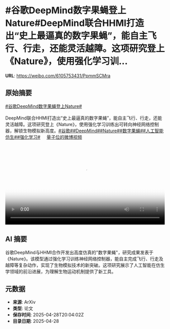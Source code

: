 # #谷歌DeepMind数字果蝇登上Nature#DeepMind联合HHMI打造出“史上最逼真的数字果蝇”，能自主飞行、行走，还能灵活越障。这项研究登上《Nature》，使用强化学习训...

**URL**: https://weibo.com/6105753431/PpmmSCMra

## 原始摘要

<a href="https://m.weibo.cn/search?containerid=231522type%3D1%26t%3D10%26q%3D%23%E8%B0%B7%E6%AD%8CDeepMind%E6%95%B0%E5%AD%97%E6%9E%9C%E8%9D%87%E7%99%BB%E4%B8%8ANature%23&amp;extparam=%23%E8%B0%B7%E6%AD%8CDeepMind%E6%95%B0%E5%AD%97%E6%9E%9C%E8%9D%87%E7%99%BB%E4%B8%8ANature%23" data-hide=""><span class="surl-text">#谷歌DeepMind数字果蝇登上Nature#</span></a><br><br>DeepMind联合HHMI打造出“史上最逼真的数字果蝇”，能自主飞行、行走，还能灵活越障。这项研究登上《Nature》，使用强化学习训练出可转向神经网络控制器，解锁生物模拟新高度。<a href="https://m.weibo.cn/search?containerid=231522type%3D1%26t%3D10%26q%3D%23%E8%B0%B7%E6%AD%8C%23&amp;isnewpage=1" data-hide=""><span class="surl-text">#谷歌#</span></a><a href="https://m.weibo.cn/search?containerid=231522type%3D1%26t%3D10%26q%3D%23DeepMind%23" data-hide=""><span class="surl-text">#DeepMind#</span></a><a href="https://m.weibo.cn/search?containerid=231522type%3D1%26t%3D10%26q%3D%23Nature%23" data-hide=""><span class="surl-text">#Nature#</span></a><a href="https://m.weibo.cn/search?containerid=231522type%3D1%26t%3D10%26q%3D%23%E6%95%B0%E5%AD%97%E6%9E%9C%E8%9D%87%23&amp;extparam=%23%E6%95%B0%E5%AD%97%E6%9E%9C%E8%9D%87%23" data-hide=""><span class="surl-text">#数字果蝇#</span></a><a href="https://m.weibo.cn/search?containerid=231522type%3D1%26t%3D10%26q%3D%23%E4%BA%BA%E5%B7%A5%E6%99%BA%E8%83%BD%E4%BB%BF%E7%94%9F%23&amp;extparam=%23%E4%BA%BA%E5%B7%A5%E6%99%BA%E8%83%BD%E4%BB%BF%E7%94%9F%23" data-hide=""><span class="surl-text">#人工智能仿生#</span></a><a href="https://m.weibo.cn/search?containerid=231522type%3D1%26t%3D10%26q%3D%23%E5%BC%BA%E5%8C%96%E5%AD%A6%E4%B9%A0%23&amp;isnewpage=1" data-hide=""><span class="surl-text">#强化学习#</span></a> <a href="https://video.weibo.com/show?fid=1034:5160440028921909" data-hide=""><span class="url-icon"><img style="width: 1rem;height: 1rem" src="https://h5.sinaimg.cn/upload/2015/09/25/3/timeline_card_small_video_default.png" referrerpolicy="no-referrer"></span><span class="surl-text">量子位的微博视频</span></a> <br clear="both"><div style="clear: both"></div><video controls="controls" poster="https://tvax2.sinaimg.cn/orj480/006Fd7o3gy1i0wln0pb0yj30u0140hbs.jpg" style="width: 100%"><source src="https://f.video.weibocdn.com/o0/G7RMvaUWlx08nPl1uxe001041200xXwP0E010.mp4?label=mp4_720p&amp;template=720x1280.24.0&amp;ori=0&amp;ps=1CwnkDw1GXwCQx&amp;Expires=1745874157&amp;ssig=ZSJIaXiSrW&amp;KID=unistore,video"><source src="https://f.video.weibocdn.com/o0/djGDBG31lx08nPl173K001041200kuQ80E010.mp4?label=mp4_hd&amp;template=540x960.24.0&amp;ori=0&amp;ps=1CwnkDw1GXwCQx&amp;Expires=1745874157&amp;ssig=6FsKRG5lth&amp;KID=unistore,video"><source src="https://f.video.weibocdn.com/o0/CzTDvkQGlx08nPl1b5Da01041200aYbq0E010.mp4?label=mp4_ld&amp;template=360x640.24.0&amp;ori=0&amp;ps=1CwnkDw1GXwCQx&amp;Expires=1745874157&amp;ssig=AV%2FD0VX7hZ&amp;KID=unistore,video"><p>视频无法显示，请前往<a href="https://video.weibo.com/show?fid=1034%3A5160440028921909" target="_blank" rel="noopener noreferrer">微博视频</a>观看。</p></video>

## AI 摘要

谷歌DeepMind与HHMI合作开发出高度仿真的"数字果蝇"，研究成果发表于《Nature》。该模型通过强化学习训练神经网络控制器，能自主完成飞行、行走及越障等复杂动作，实现了生物模拟技术的新突破。这项研究展示了人工智能在仿生学领域的前沿进展，为理解生物运动机制提供了新工具。

## 元数据

- **来源**: ArXiv
- **类型**: 论文
- **保存时间**: 2025-04-28T20:04:02Z
- **目录日期**: 2025-04-28
